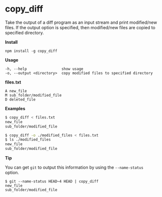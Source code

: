 copy_diff
=========

Take the output of a diff program as an input stream and print modified/new files. If the output option is specified, then modified/new files are copied to specified directory.

**Install**

```
npm install -g copy_diff
```

**Usage**

```
-h, --help                show usage
-o, --output <directory>  copy modified files to specified directory
```

**files.txt**

```
A new_file
M sub_folder/modified_file
D deleted_file
```

**Examples**

```bash
$ copy_diff < files.txt
new_file
sub_folder/modified_file

$ copy_diff -o ./modified_files < files.txt
$ ls ./modified_files
new_file
sub_folder/modified_file
```

**Tip**

You can get `git` to output this information by using the `--name-status` option.

```
$ git --name-status HEAD~4 HEAD | copy_diff
new_file
sub_folder/modified_file
```


